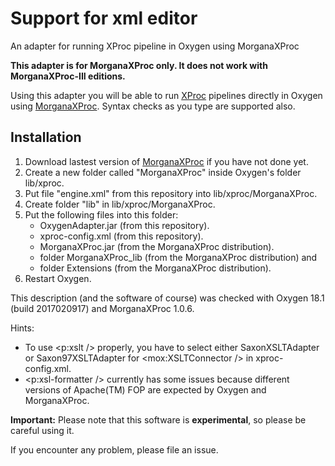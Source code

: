 # Support for xml editor
An adapter for running XProc pipeline in Oxygen using MorganaXProc

**This adapter is for MorganaXProc only. It does not work with MorganaXProc-III editions.**

Using this adapter you will be able to run [XProc](http://xproc.org/) pipelines directly in Oxygen using [MorganaXProc](http://www.xml-project.com/morganaxproc/). Syntax checks as you type are supported also.

## Installation

1. Download lastest version of [MorganaXProc](http://www.xml-project.com/morganaxproc/) if you have not done yet.
1. Create a new folder called "MorganaXProc" inside Oxygen's folder lib/xproc.
1. Put file "engine.xml" from this repository into lib/xproc/MorganaXProc.
1. Create folder "lib" in lib/xproc/MorganaXProc.
1. Put the following files into this folder:
    * OxygenAdapter.jar (from this repository).
    * xproc-config.xml (from this repository).
    * MorganaXProc.jar (from the MorganaXProc distribution).
    * folder MorganaXProc_lib (from the MorganaXProc distribution) and
    * folder Extensions (from the MorganaXProc distribution).
1. Restart Oxygen.

This description (and the software of course) was checked with Oxygen 18.1 (build 2017020917) and MorganaXProc 1.0.6.

Hints:
* To use <p:xslt /> properly, you have to select either SaxonXSLTAdapter or Saxon97XSLTAdapter for <mox:XSLTConnector /> in xproc-config.xml.
* <p:xsl-formatter /> currently has some issues because different versions of Apache(TM) FOP are expected by Oxygen and MorganaXProc.

**Important:**
Please note that this software is **experimental**, so please be careful using it.

If you encounter any problem, please file an issue.
